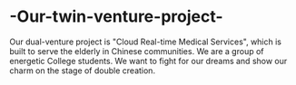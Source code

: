 # -Our-twin-venture-project-
Our dual-venture project is "Cloud Real-time Medical Services", which is built to serve the elderly in Chinese communities.
We are a group of energetic College students. We want to fight for our dreams and show our charm on the stage of double creation.
